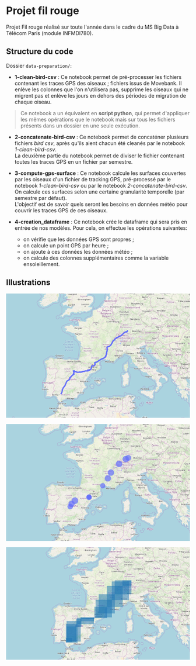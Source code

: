 # Projet fil rouge

Projet Fil rouge réalisé sur toute l'année dans le cadre du MS Big Data à Télécom Paris (module INFMDI780).

## Structure du code

Dossier `data-preparation/`:

* **1-clean-bird-csv** : Ce notebook permet de pré-processer les fichiers contenant les traces GPS des oiseaux ; fichiers issus de Movebank. Il enlève 
 les colonnes que l'on n'utilisera pas, supprime les oiseaux qui ne migrent pas et enlève les jours en dehors des périodes de migration de chaque oiseau.

 > Ce notebook a un équivalent en **script python**, qui permet d'appliquer les mêmes opérations que le notebook mais sur tous les fichiers présents dans un dossier en une seule exécution.

* **2-concatenate-bird-csv** : Ce notebook permet de concaténer plusieurs fichiers *bird csv*, après qu'ils aient chacun été cleanés par le notebook *1-clean-bird-csv*.<br />
La deuxième partie du notebook permet de diviser le fichier contenant toutes les traces GPS en un fichier par semestre.<br />

* **3-compute-gps-surface** : Ce notebook calcule les surfaces couvertes par les oiseaux d'un fichier de tracking GPS, pré-processé par le notebook *1-clean-bird-csv* ou par le notebook *2-concatenate-bird-csv*. On calcule ces surfaces selon une certaine granularité temporelle (par semestre par défaut).<br />
L'objectif est de savoir quels seront les besoins en données météo pour couvrir les traces GPS de ces oiseaux.

* **4-creation_dataframe** : Ce notebook crée le dataframe qui sera pris en entrée de nos modèles.
Pour cela, on effectue les opérations suivantes:
    * on vérifie que les données GPS sont propres ;
    * on calcule un point GPS par heure ;
    * on ajoute à ces données les données météo ;
    * on calcule des colonnes supplémentaires comme la variable ensoleillement.




## Illustrations

![png](images/trace_gps.png)

![png](images/distances2_3jours.png)

![png](images/distances_3jours.png)